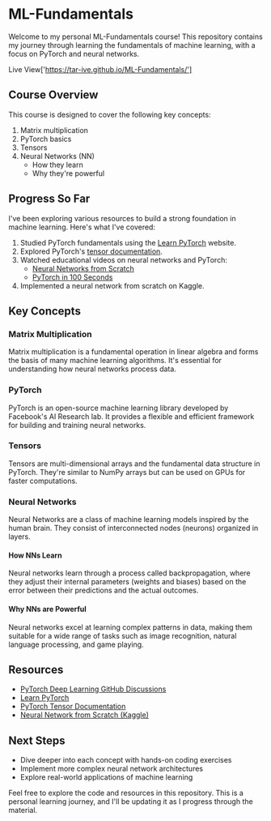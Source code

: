 # ML-Fundamentals

Welcome to my personal ML-Fundamentals course! This repository contains my journey through learning the fundamentals of machine learning, with a focus on PyTorch and neural networks.

Live View['https://tar-ive.github.io/ML-Fundamentals/']

## Course Overview

This course is designed to cover the following key concepts:

1. Matrix multiplication
2. PyTorch basics
3. Tensors
4. Neural Networks (NN)
   - How they learn
   - Why they're powerful

## Progress So Far

I've been exploring various resources to build a strong foundation in machine learning. Here's what I've covered:

1. Studied PyTorch fundamentals using the [Learn PyTorch](https://www.learnpytorch.io/) website.
2. Explored PyTorch's [tensor documentation](https://pytorch.org/docs/stable/tensors.html).
3. Watched educational videos on neural networks and PyTorch:
   - [Neural Networks from Scratch]([https://www.youtube.com/watch?w=XkY2DOUCWMU](https://www.youtube.com/watch?v=w8yWXqWQYmU))
   - [PyTorch in 100 Seconds](https://www.youtube.com/watch?v=ORMx45xqWkA)
4. Implemented a neural network from scratch on Kaggle.

## Key Concepts

### Matrix Multiplication

Matrix multiplication is a fundamental operation in linear algebra and forms the basis of many machine learning algorithms. It's essential for understanding how neural networks process data.

### PyTorch

PyTorch is an open-source machine learning library developed by Facebook's AI Research lab. It provides a flexible and efficient framework for building and training neural networks.

### Tensors

Tensors are multi-dimensional arrays and the fundamental data structure in PyTorch. They're similar to NumPy arrays but can be used on GPUs for faster computations.

### Neural Networks

Neural Networks are a class of machine learning models inspired by the human brain. They consist of interconnected nodes (neurons) organized in layers.

#### How NNs Learn

Neural networks learn through a process called backpropagation, where they adjust their internal parameters (weights and biases) based on the error between their predictions and the actual outcomes.

#### Why NNs are Powerful

Neural networks excel at learning complex patterns in data, making them suitable for a wide range of tasks such as image recognition, natural language processing, and game playing.

## Resources

- [PyTorch Deep Learning GitHub Discussions](https://github.com/mrdbourke/pytorch-deep-learning/discussions)
- [Learn PyTorch](https://www.learnpytorch.io/)
- [PyTorch Tensor Documentation](https://pytorch.org/docs/stable/tensors.html)
- [Neural Network from Scratch (Kaggle)](https://www.kaggle.com/code/tariveadhikari/nn-from-scratch/edit)

## Next Steps

- Dive deeper into each concept with hands-on coding exercises
- Implement more complex neural network architectures
- Explore real-world applications of machine learning

Feel free to explore the code and resources in this repository. This is a personal learning journey, and I'll be updating it as I progress through the material.

